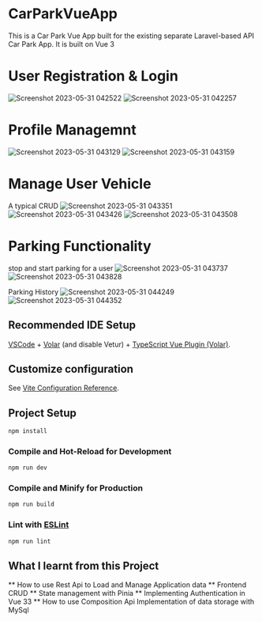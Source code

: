 # CarParkVueApp

This is a Car Park Vue App built for the existing separate Laravel-based API Car Park App. It is built on Vue 3

# User Registration & Login
![Screenshot 2023-05-31 042522](https://github.com/Ngozistephen/CarParkVueApp/assets/60478145/cd9d54e3-364f-4149-be59-aa57140f969a)
![Screenshot 2023-05-31 042257](https://github.com/Ngozistephen/CarParkVueApp/assets/60478145/d47b9368-2c1f-4872-8fe3-bbf89b212f69)

# Profile Managemnt 
![Screenshot 2023-05-31 043129](https://github.com/Ngozistephen/CarParkVueApp/assets/60478145/eab9c36a-3164-472f-9199-d4218ff579f6)
![Screenshot 2023-05-31 043159](https://github.com/Ngozistephen/CarParkVueApp/assets/60478145/18dd27f4-045a-4c66-bb21-108d4b70c8bf)

# Manage User Vehicle
A typical CRUD
![Screenshot 2023-05-31 043351](https://github.com/Ngozistephen/CarParkVueApp/assets/60478145/4541a93c-d499-40f9-8b02-61f290df0ee4)
![Screenshot 2023-05-31 043426](https://github.com/Ngozistephen/CarParkVueApp/assets/60478145/c1483c5a-f2ea-472b-9da9-a094f08e99c6)
![Screenshot 2023-05-31 043508](https://github.com/Ngozistephen/CarParkVueApp/assets/60478145/2be97153-bd38-42a4-bdb6-9355d2c01e62)

# Parking Functionality
stop and start parking for a user
![Screenshot 2023-05-31 043737](https://github.com/Ngozistephen/CarParkVueApp/assets/60478145/7bdc09b0-cfc1-4dd8-a14e-2a16a1ed6273)
![Screenshot 2023-05-31 043828](https://github.com/Ngozistephen/CarParkVueApp/assets/60478145/4a3f296d-7513-4c21-8006-9b6044c5fd04)

Parking History 
![Screenshot 2023-05-31 044249](https://github.com/Ngozistephen/CarParkVueApp/assets/60478145/54b7d886-1a63-4189-83d9-3248884178b6)
![Screenshot 2023-05-31 044352](https://github.com/Ngozistephen/CarParkVueApp/assets/60478145/f65b2bc2-4049-469e-8b55-d571d88985d5)


## Recommended IDE Setup

[VSCode](https://code.visualstudio.com/) + [Volar](https://marketplace.visualstudio.com/items?itemName=Vue.volar) (and disable Vetur) + [TypeScript Vue Plugin (Volar)](https://marketplace.visualstudio.com/items?itemName=Vue.vscode-typescript-vue-plugin).

## Customize configuration

See [Vite Configuration Reference](https://vitejs.dev/config/).

## Project Setup

```sh
npm install
```

### Compile and Hot-Reload for Development

```sh
npm run dev
```

### Compile and Minify for Production

```sh
npm run build
```

### Lint with [ESLint](https://eslint.org/)



```sh
npm run lint
```
## What I learnt from this Project
** How to use Rest Api to Load and Manage Application data
** Frontend CRUD
** State management with Pinia
** Implementing Authentication in Vue 33
** How to use Composition Api
Implementation of data storage with MySql

